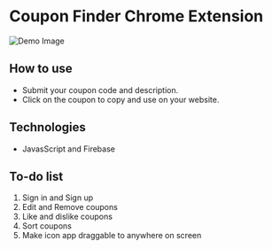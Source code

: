 # Coupon Finder Chrome Extension

![Demo Image](https://github.com/khoadodk/coupon-finder/blob/master/image.PNG)

## How to use

- Submit your coupon code and description.
- Click on the coupon to copy and use on your website.

## Technologies

- JavasScript and Firebase

## To-do list

1. Sign in and Sign up
2. Edit and Remove coupons
3. Like and dislike coupons
4. Sort coupons
5. Make icon app draggable to anywhere on screen
